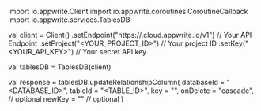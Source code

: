 import io.appwrite.Client
import io.appwrite.coroutines.CoroutineCallback
import io.appwrite.services.TablesDB

val client = Client()
    .setEndpoint("https://<REGION>.cloud.appwrite.io/v1") // Your API Endpoint
    .setProject("<YOUR_PROJECT_ID>") // Your project ID
    .setKey("<YOUR_API_KEY>") // Your secret API key

val tablesDB = TablesDB(client)

val response = tablesDB.updateRelationshipColumn(
    databaseId = "<DATABASE_ID>",
    tableId = "<TABLE_ID>",
    key = "",
    onDelete = "cascade", // optional
    newKey = "" // optional
)
